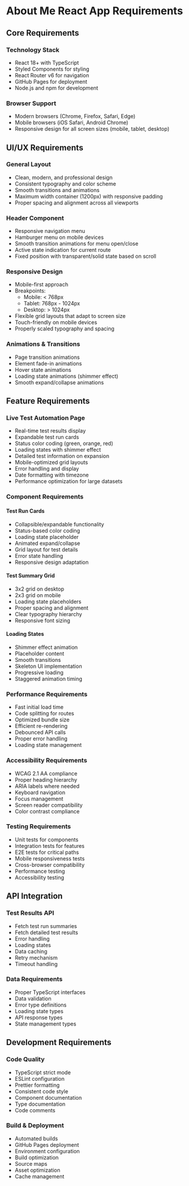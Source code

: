 # About Me React App Requirements

## Core Requirements

### Technology Stack
- React 18+ with TypeScript
- Styled Components for styling
- React Router v6 for navigation
- GitHub Pages for deployment
- Node.js and npm for development

### Browser Support
- Modern browsers (Chrome, Firefox, Safari, Edge)
- Mobile browsers (iOS Safari, Android Chrome)
- Responsive design for all screen sizes (mobile, tablet, desktop)

## UI/UX Requirements

### General Layout
- Clean, modern, and professional design
- Consistent typography and color scheme
- Smooth transitions and animations
- Maximum width container (1200px) with responsive padding
- Proper spacing and alignment across all viewports

### Header Component
- Responsive navigation menu
- Hamburger menu on mobile devices
- Smooth transition animations for menu open/close
- Active state indication for current route
- Fixed position with transparent/solid state based on scroll

### Responsive Design
- Mobile-first approach
- Breakpoints:
  - Mobile: < 768px
  - Tablet: 768px - 1024px
  - Desktop: > 1024px
- Flexible grid layouts that adapt to screen size
- Touch-friendly on mobile devices
- Properly scaled typography and spacing

### Animations & Transitions
- Page transition animations
- Element fade-in animations
- Hover state animations
- Loading state animations (shimmer effect)
- Smooth expand/collapse animations

## Feature Requirements

### Live Test Automation Page
- Real-time test results display
- Expandable test run cards
- Status color coding (green, orange, red)
- Loading states with shimmer effect
- Detailed test information on expansion
- Mobile-optimized grid layouts
- Error handling and display
- Date formatting with timezone
- Performance optimization for large datasets

### Component Requirements

#### Test Run Cards
- Collapsible/expandable functionality
- Status-based color coding
- Loading state placeholder
- Animated expand/collapse
- Grid layout for test details
- Error state handling
- Responsive design adaptation

#### Test Summary Grid
- 3x2 grid on desktop
- 2x3 grid on mobile
- Loading state placeholders
- Proper spacing and alignment
- Clear typography hierarchy
- Responsive font sizing

#### Loading States
- Shimmer effect animation
- Placeholder content
- Smooth transitions
- Skeleton UI implementation
- Progressive loading
- Staggered animation timing

### Performance Requirements
- Fast initial load time
- Code splitting for routes
- Optimized bundle size
- Efficient re-rendering
- Debounced API calls
- Proper error handling
- Loading state management

### Accessibility Requirements
- WCAG 2.1 AA compliance
- Proper heading hierarchy
- ARIA labels where needed
- Keyboard navigation
- Focus management
- Screen reader compatibility
- Color contrast compliance

### Testing Requirements
- Unit tests for components
- Integration tests for features
- E2E tests for critical paths
- Mobile responsiveness tests
- Cross-browser compatibility
- Performance testing
- Accessibility testing

## API Integration

### Test Results API
- Fetch test run summaries
- Fetch detailed test results
- Error handling
- Loading states
- Data caching
- Retry mechanism
- Timeout handling

### Data Requirements
- Proper TypeScript interfaces
- Data validation
- Error type definitions
- Loading state types
- API response types
- State management types

## Development Requirements

### Code Quality
- TypeScript strict mode
- ESLint configuration
- Prettier formatting
- Consistent code style
- Component documentation
- Type documentation
- Code comments

### Build & Deployment
- Automated builds
- GitHub Pages deployment
- Environment configuration
- Build optimization
- Source maps
- Asset optimization
- Cache management
